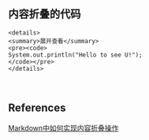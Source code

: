 ## 内容折叠的代码
```
<details>
<summary>展开查看</summary>
<pre><code>
System.out.println("Hello to see U!");
</code></pre>
</details>
```

&nbsp;
## References
[Markdown中如何实现内容折叠操作](https://blog.csdn.net/djzhao627/article/details/89977411)
